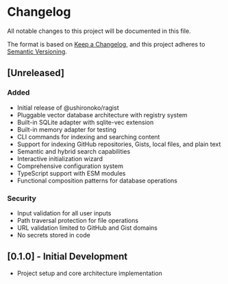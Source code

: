 # Changelog

All notable changes to this project will be documented in this file.

The format is based on [Keep a Changelog](https://keepachangelog.com/en/1.0.0/),
and this project adheres to [Semantic Versioning](https://semver.org/spec/v2.0.0.html).

## [Unreleased]

### Added
- Initial release of @ushironoko/ragist
- Pluggable vector database architecture with registry system
- Built-in SQLite adapter with sqlite-vec extension
- Built-in memory adapter for testing
- CLI commands for indexing and searching content
- Support for indexing GitHub repositories, Gists, local files, and plain text
- Semantic and hybrid search capabilities
- Interactive initialization wizard
- Comprehensive configuration system
- TypeScript support with ESM modules
- Functional composition patterns for database operations

### Security
- Input validation for all user inputs
- Path traversal protection for file operations
- URL validation limited to GitHub and Gist domains
- No secrets stored in code

## [0.1.0] - Initial Development

- Project setup and core architecture implementation